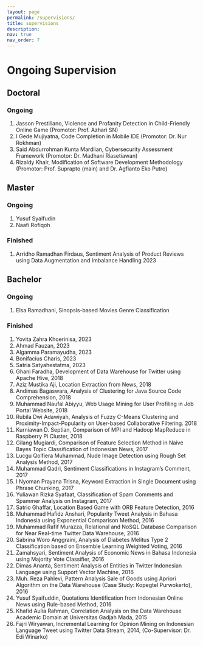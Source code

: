 ```yaml
---
layout: page
permalink: /supervisions/
title: supervisions
description: 
nav: true
nav_order: 7
---
```


# Ongoing Supervision

## Doctoral

### Ongoing

1. Jasson Prestiliano, Violence and Profanity Detection in Child-Friendly Online Game (Promotor: Prof. Azhari SN)
2. I Gede Mujiyatna, Code Completion in Mobile IDE (Promotor: Dr. Nur Rokhman)
3. Said Abdurrohman Kunta Mardlian, Cybersecurity Assessment Framework (Promotor: Dr. Madhani Riasetiawan)
4. Rizaldy Khair, Modification of Software Development Methodology (Promotor: Prof. Suprapto (main) and Dr. Agfianto Eko Putro)

## Master

### Ongoing

1. Yusuf Syaifudin
2. Naafi Rofiqoh

### Finished

1. Arridho Ramadhan Firdaus, Sentiment Analysis of Product Reviews using Data Augmentation and Imbalance Handling 2023

## Bachelor

### Ongoing
1. Elsa Ramadhani, Sinopsis-based Movies Genre Classification

### Finished

1. Yovita Zahra Khoerinisa, 2023
1. Ahmad Fauzan, 2023
1. Algamma Paramayudha, 2023
1. Bonifacius Charis, 2023
1. Satria Satyahestatma, 2023
1. Ghani Faradha, Development of Data Warehouse for Twitter using Apache Hive, 2018
2. Aziz Mustika Aji, Location Extraction from News, 2018
3. Andimas Bagaswara, Analysis of Clustering for Java Source Code Comprehension, 2018
4. Muhammad Naufal Abiyyu, Web Usage Mining for User Profiling in Job Portal Website, 2018
5. Rubila Dwi Adawiyah, Analysis of Fuzzy C-Means Clustering and Proximity-Impact-Popularity on User-based Collaborative Filtering. 2018
6. Kurniawan D. Septian, Comparison of MPI and Hadoop MapReduce in Raspberry Pi Cluster, 2018
7. Gilang Mugiardi, Comparison of Feature Selection Method in Naive Bayes Topic Classification of Indonesian News, 2017
8. Lucgu Qolfiera Muhammad, Nude Image Detection using Rough Set Analysis Method, 2017
9. Muhammad Qadri, Sentiment Classifications in Instagram’s Comment, 2017
10. I Nyoman Prayana Trisna, Keyword Extraction in Single Document using Phrase Chunking, 2017
11. Yuliawan Rizka Syafaat, Classification of Spam Comments and Spammer Analysis on Instagram, 2017
12. Satrio Ghaffar, Location Based Game with ORB Feature Detection, 2016
13. Muhammad Hafidz Anshari, Popularity Tweet Analysis in Bahasa Indonesia using Exponential Comparison Method, 2016
14. Muhammad Rafif Murazza, Relational and NoSQL Database Comparison for Near Real-time Twitter Data Warehouse, 2016
15. Sabrina Woro Anggraini, Analysis of Diabetes Melitus Type 2 Classification based on Ensemble Learning Weighted Voting, 2016
16. Zamahsyari, Sentiment Analysis of Economic News in Bahasa Indonesia using Majority Vote Classifier, 2016
17. Dimas Ananta, Sentiment Analysis of Entities in Twitter Indonesian Language using Support Vector Machine, 2016
18. Muh. Reza Pahlevi, Pattern Analysis Sale of Goods using Apriori Algorithm on the Data Warehouse (Case Study: Kopegtel Purwokerto), 2016
19. Yusuf Syaifuddin, Quotations Identification from Indonesian Online News using Rule-based Method, 2016
20. Khafid Aulia Rahman, Correlation Analysis on the Data Warehouse Academic Domain at Universitas Gadjah Mada, 2015
21. Fajri Wiryawan, Incremental Learning for Opinion Mining on Indonesian Language Tweet using Twitter Data Stream, 2014, (Co-Supervisor: Dr. Edi Winarko)
